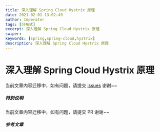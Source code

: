 ```yaml
---
title: 深入理解 Spring Cloud Hystrix 原理
date: 2021-02-01 13:02:49
author: Imperater
tags: [分布式]
excerpt: 深入理解 Spring Cloud Hystrix 原理
swiper:
keywords: [spring,spring-cloud,hystrix]
description: 深入理解 Spring Cloud Hystrix 原理
---
```


# 深入理解 Spring Cloud Hystrix 原理

当前文章内容迁移中，如有问题，请提交 [issues](https://github.com/Starrier/starrier.github.io/issues) 谢谢~~

##### **特别说明**

当前文章内容迁移中，如有问题，请提交 PR 谢谢~~

##### 参考文章
